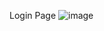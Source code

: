 Login Page
![image](https://github.com/raja67m/ReactLoginPage/assets/106435553/32b35372-8000-4b8f-be57-add1abb356d3)
